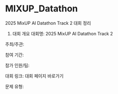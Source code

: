 # MIXUP_Datathon
2025 MixUP AI Datathon Track 2 대회 정리
1. 대회 개요
대회명: 2025 MixUP AI Datathon Track 2

주최/주관:

참여 기간:

참가 인원/팀:

대회 링크: 대회 페이지 바로가기

문제 유형:

